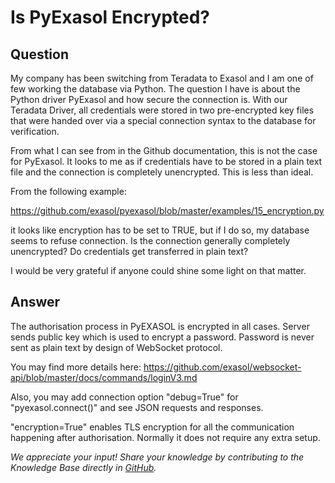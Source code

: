 # Is PyExasol Encrypted?

## Question
My company has been switching from Teradata to Exasol and I am one of few working the database via Python. The question I have is about the Python driver PyExasol and how secure the connection is. With our Teradata Driver, all credentials were stored in two pre-encrypted key files that were handed over via a special connection syntax to the database for verification. 

From what I can see from in the Github documentation, this is not the case for PyExasol. It looks to me as if credentials have to be stored in a plain text file and the connection is completely unencrypted. This is less than ideal. 

From the following example:

https://github.com/exasol/pyexasol/blob/master/examples/15_encryption.py

it looks like encryption has to be set to TRUE, but if I do so, my database seems to refuse connection. Is the connection generally completely unencrypted? Do credentials get transferred in plain text?

I would be very grateful if anyone could shine some light on that matter. 

## Answer
The authorisation process in PyEXASOL is encrypted in all cases. Server sends public key which is used to encrypt a password. Password is never sent as plain text by design of WebSocket protocol.

You may find more details here: https://github.com/exasol/websocket-api/blob/master/docs/commands/loginV3.md

Also, you may add connection option "debug=True" for "pyexasol.connect()" and see JSON requests and responses.

"encryption=True" enables TLS encryption for all the communication happening after authorisation. Normally it does not require any extra setup. 

*We appreciate your input! Share your knowledge by contributing to the Knowledge Base directly in [GitHub](https://github.com/exasol/public-knowledgebase).* 